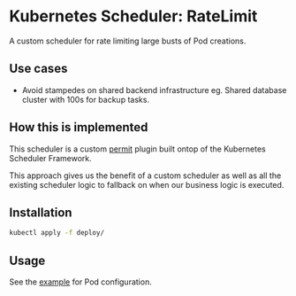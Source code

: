 Kubernetes Scheduler: RateLimit
===============================

A custom scheduler for rate limiting large busts of Pod creations.

## Use cases

* Avoid stampedes on shared backend infrastructure eg. Shared database cluster with 100s for backup tasks.

## How this is implemented

This scheduler is a custom [permit](https://kubernetes.io/docs/concepts/scheduling-eviction/scheduling-framework/#permit) plugin built ontop of the Kubernetes Scheduler Framework.

This approach gives us the benefit of a custom scheduler as well as all the existing scheduler logic to fallback on when our business logic is executed.

## Installation

```bash
kubectl apply -f deploy/
```

## Usage

See the [example](example/pods.yaml) for Pod configuration.